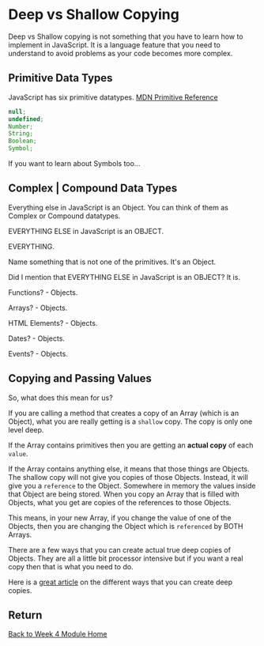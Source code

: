 # Deep vs Shallow Copying

Deep vs Shallow copying is not something that you have to learn how to implement in JavaScript. It is a language feature that you need to understand to avoid problems as your code becomes more complex.

## Primitive Data Types

JavaScript has six primitive datatypes. [MDN Primitive Reference](https://developer.mozilla.org/en-US/docs/Glossary/Primitive)

```js
null;
undefined;
Number;
String;
Boolean;
Symbol;
```

<YouTube
    title="JavaScript Primitives"
    url="https://www.youtube.com/embed/fLKzh4L00TI"
/>

If you want to learn about Symbols too...

<YouTube
    title="Symbols"
    url="https://www.youtube.com/embed/PyyndIv4ABI"
/>

## Complex | Compound Data Types

Everything else in JavaScript is an Object. You can think of them as Complex or Compound datatypes.

EVERYTHING ELSE in JavaScript is an OBJECT.

EVERYTHING.

Name something that is not one of the primitives. It's an Object.

Did I mention that EVERYTHING ELSE in JavaScript is an OBJECT? It is.

Functions? - Objects.

Arrays? - Objects.

HTML Elements? - Objects.

Dates? - Objects.

Events? - Objects.

## Copying and Passing Values

So, what does this mean for us?

If you are calling a method that creates a copy of an Array (which is an Object), what you are really getting is a `shallow` copy. The copy is only one level deep.

If the Array contains primitives then you are getting an **actual copy** of each `value`.

If the Array contains anything else, it means that those things are Objects. The shallow copy will not give you copies of those Objects. Instead, it will give you a `reference` to the Object. Somewhere in memory the values inside that Object are being stored. When you copy an Array that is filled with Objects, what you get are copies of the references to those Objects.

This means, in your new Array, if you change the value of one of the Objects, then you are changing the Object which is `referenced` by BOTH Arrays.

<YouTube
    title="Deep vs Shallow Copying"
    url="https://www.youtube.com/embed/duyshh9Fs1U"
/>

There are a few ways that you can create actual true deep copies of Objects. They are all a little bit processor intensive but if you want a real copy then that is what you need to do.

Here is a [great article](http://dassur.ma/things/deep-copy/) on the different ways that you can create deep copies.

## Return

[Back to Week 4 Module Home](./README.md)
